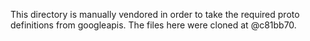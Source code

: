 This directory is manually vendored in order to take the required proto definitions from googleapis.
The files here were cloned at @c81bb70.
